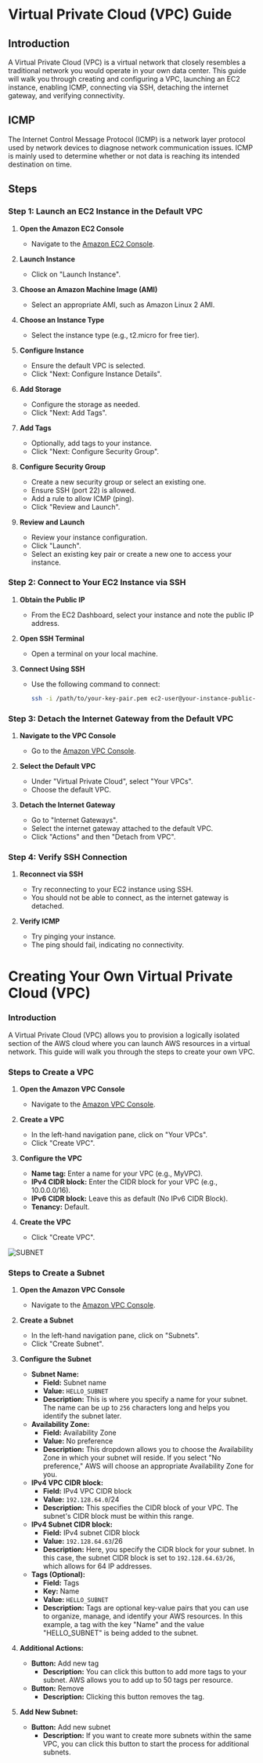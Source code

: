 # Virtual Private Cloud (VPC) Guide

## Introduction

A Virtual Private Cloud (VPC) is a virtual network that closely resembles a traditional network you would operate in your own data center. This guide will walk you through creating and configuring a VPC, launching an EC2 instance, enabling ICMP, connecting via SSH, detaching the internet gateway, and verifying connectivity.

## ICMP

The Internet Control Message Protocol (ICMP) is a network layer protocol used by network devices to diagnose network communication issues. ICMP is mainly used to determine whether or not data is reaching its intended destination on time.

## Steps

### Step 1: Launch an EC2 Instance in the Default VPC

1. **Open the Amazon EC2 Console**
   - Navigate to the [Amazon EC2 Console](https://console.aws.amazon.com/ec2/).

2. **Launch Instance**
   - Click on "Launch Instance".

3. **Choose an Amazon Machine Image (AMI)**
   - Select an appropriate AMI, such as Amazon Linux 2 AMI.

4. **Choose an Instance Type**
   - Select the instance type (e.g., t2.micro for free tier).

5. **Configure Instance**
   - Ensure the default VPC is selected.
   - Click "Next: Configure Instance Details".

6. **Add Storage**
   - Configure the storage as needed.
   - Click "Next: Add Tags".

7. **Add Tags**
   - Optionally, add tags to your instance.
   - Click "Next: Configure Security Group".

8. **Configure Security Group**
   - Create a new security group or select an existing one.
   - Ensure SSH (port 22) is allowed.
   - Add a rule to allow ICMP (ping).
   - Click "Review and Launch".

9. **Review and Launch**
   - Review your instance configuration.
   - Click "Launch".
   - Select an existing key pair or create a new one to access your instance.

### Step 2: Connect to Your EC2 Instance via SSH

1. **Obtain the Public IP**
   - From the EC2 Dashboard, select your instance and note the public IP address.

2. **Open SSH Terminal**
   - Open a terminal on your local machine.

3. **Connect Using SSH**
   - Use the following command to connect:

     ```bash
     ssh -i /path/to/your-key-pair.pem ec2-user@your-instance-public-ip
     ```

### Step 3: Detach the Internet Gateway from the Default VPC

1. **Navigate to the VPC Console**
   - Go to the [Amazon VPC Console](https://console.aws.amazon.com/vpc/).

2. **Select the Default VPC**
   - Under "Virtual Private Cloud", select "Your VPCs".
   - Choose the default VPC.

3. **Detach the Internet Gateway**
   - Go to "Internet Gateways".
   - Select the internet gateway attached to the default VPC.
   - Click "Actions" and then "Detach from VPC".

### Step 4: Verify SSH Connection

1. **Reconnect via SSH**
   - Try reconnecting to your EC2 instance using SSH.
   - You should not be able to connect, as the internet gateway is detached.

2. **Verify ICMP**
   - Try pinging your instance.
   - The ping should fail, indicating no connectivity.

# Creating Your Own Virtual Private Cloud (VPC)

### Introduction

A Virtual Private Cloud (VPC) allows you to provision a logically isolated section of the AWS cloud where you can launch AWS resources in a virtual network. This guide will walk you through the steps to create your own VPC.

### Steps to Create a VPC

1. **Open the Amazon VPC Console**
   - Navigate to the [Amazon VPC Console](https://console.aws.amazon.com/vpc/).

2. **Create a VPC**
   - In the left-hand navigation pane, click on "Your VPCs".
   - Click "Create VPC".

3. **Configure the VPC**
   - **Name tag:** Enter a name for your VPC (e.g., MyVPC).
   - **IPv4 CIDR block:** Enter the CIDR block for your VPC (e.g., 10.0.0.0/16).
   - **IPv6 CIDR block:** Leave this as default (No IPv6 CIDR Block).
   - **Tenancy:** Default.

4. **Create the VPC**
   - Click "Create VPC".

![SUBNET](https://raw.github.com/karthikeya03/IMAGES/JustMain/image2.png)

### Steps to Create a Subnet

1. **Open the Amazon VPC Console**
   - Navigate to the [Amazon VPC Console](https://console.aws.amazon.com/vpc/).

2. **Create a Subnet**
   - In the left-hand navigation pane, click on "Subnets".
   - Click "Create Subnet".

3. **Configure the Subnet**
   - **Subnet Name:**
     - **Field:** Subnet name
     - **Value:** `HELLO_SUBNET`
     - **Description:** This is where you specify a name for your subnet. The name can be up to `256` characters long and helps you identify the subnet later.
   - **Availability Zone:**
     - **Field:** Availability Zone
     - **Value:** No preference
     - **Description:** This dropdown allows you to choose the Availability Zone in which your subnet will reside. If you select "No preference," AWS will choose an appropriate Availability Zone for you.
   - **IPv4 VPC CIDR block:**
     - **Field:** IPv4 VPC CIDR block
     - **Value:** `192.128.64.0`/24
     - **Description:** This specifies the CIDR block of your VPC. The subnet's CIDR block must be within this range.
   - **IPv4 Subnet CIDR block:**
     - **Field:** IPv4 subnet CIDR block
     - **Value:** `192.128.64.63`/26
     - **Description:** Here, you specify the CIDR block for your subnet. In this case, the subnet CIDR block is set to `192.128.64.63/26`, which allows for 64 IP addresses.
   - **Tags (Optional):**
     - **Field:** Tags
     - **Key:** Name
     - **Value:** `HELLO_SUBNET`
     - **Description:** Tags are optional key-value pairs that you can use to organize, manage, and identify your AWS resources. In this example, a tag with the key "Name" and the value "HELLO_SUBNET" is being added to the subnet.

4. **Additional Actions:**
   - **Button:** Add new tag
     - **Description:** You can click this button to add more tags to your subnet. AWS allows you to add up to 50 tags per resource.
   - **Button:** Remove
     - **Description:** Clicking this button removes the tag.

5. **Add New Subnet:**
   - **Button:** Add new subnet
     - **Description:** If you want to create more subnets within the same VPC, you can click this button to start the process for additional subnets.

